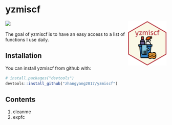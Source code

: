 
<!-- README.md is generated from README.Rmd. Please edit that file -->
yzmiscf
=======
![](https://img.shields.io/badge/personal-project-hotpink.svg?style=flat)
<img src="man/figures/logo.png" align="right" height=140/>

The goal of yzmiscf is to have an easy access to a list of functions I use daily.

Installation
------------

You can install yzmiscf from github with:

``` r
# install.packages("devtools")
devtools::install_github("zhangyang2017/yzmiscf")
```

Contents
------------
001. cleanme
002. expfc
